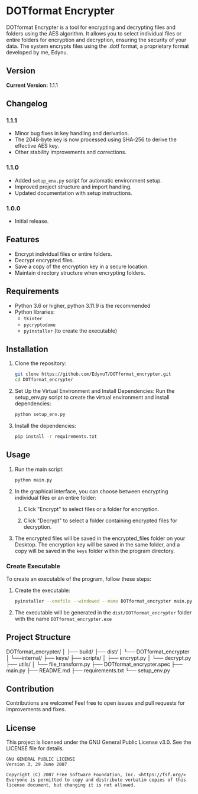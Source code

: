 # DOTformat Encrypter

DOTformat Encrypter is a tool for encrypting and decrypting files and folders using the AES algorithm. It allows you to select individual files or entire folders for encryption and decryption, ensuring the security of your data. The system encrypts files using the .dotf format, a proprietary format developed by me, Edynu.

## Version

**Current Version:** 1.1.1

## Changelog

### 1.1.1
- Minor bug fixes in key handling and derivation.
- The 2048-byte key is now processed using SHA‑256 to derive the effective AES key.
- Other stability improvements and corrections.

### 1.1.0
- Added `setup_env.py` script for automatic environment setup.
- Improved project structure and import handling.
- Updated documentation with setup instructions.

### 1.0.0
- Initial release.

## Features

- Encrypt individual files or entire folders.
- Decrypt encrypted files.
- Save a copy of the encryption key in a secure location.
- Maintain directory structure when encrypting folders.

## Requirements

- Python 3.6 or higher, python 3.11.9 is the recommended
- Python libraries:
  - `tkinter`
  - `pycryptodome`
  - `pyinstaller` (to create the executable)

## Installation

1. Clone the repository:
   ```sh
   git clone https://github.com/EdynuT/DOTformat_encrypter.git
   cd DOTformat_encrypter

2. Set Up the Virtual Environment and Install Dependencies: Run the setup_env.py script to create the virtual environment and install dependencies:
    ```sh
    python setup_env.py

3. Install the dependencies:
    ```sh
    pip install -r requirements.txt

## Usage

1. Run the main script:
    ```sh
    python main.py

2. In the graphical interface, you can choose between encrypting individual files or an entire folder:

    1. Click "Encrypt" to select files or a folder for encryption.
    
    2. Click "Decrypt" to select a folder containing encrypted files for decryption.

3. The encrypted files will be saved in the encrypted_files folder on your Desktop. The encryption key will be saved in the same folder, and a copy will be saved in the `keys` folder within the program directory.

### Create Executable

To create an executable of the program, follow these steps:

1. Create the executable:
    ```sh
    pyinstaller --onefile --windowed --name DOTformat_encrypter main.py

2. The executable will be generated in the `dist/DOTformat_encrypter` folder with the name `DOTformat_encrypter.exe`

## Project Structure

DOTformat_encrypter/
│
├── build/
├── dist/
│   └── DOTformat_encrypter
│       └──internal/
├── keys/
├── scripts/
│   ├── encrypt.py
│   └── decrypt.py
├── utils/
│   └── file_transform.py
├── DOTformat_encrypter.spec
├── main.py
├── README.md
├── requirements.txt
└── setup_env.py

## Contribution

Contributions are welcome! Feel free to open issues and pull requests for improvements and fixes.

## License

This project is licensed under the GNU General Public License v3.0. See the LICENSE file for details.

```plaintext
GNU GENERAL PUBLIC LICENSE
Version 3, 29 June 2007

Copyright (C) 2007 Free Software Foundation, Inc. <https://fsf.org/>
Everyone is permitted to copy and distribute verbatim copies of this license document, but changing it is not allowed.
